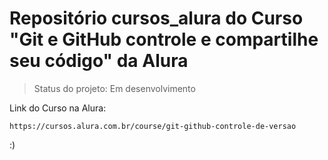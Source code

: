# Repositório cursos_alura do Curso "Git e GitHub controle e compartilhe seu código" da Alura

> Status do projeto: Em desenvolvimento

Link do Curso na Alura:

```
https://cursos.alura.com.br/course/git-github-controle-de-versao
```

:)
